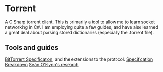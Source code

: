 # Torrent
A C Sharp torrent client. This is primarily a tool to allow me to learn socket networking in C#. I am employing quite a few guides, and have also learned a great deal about parsing stored dictionaries (especially the .torrent file). 

## Tools and guides

[BitTorrent Specification](http://www.bittorrent.org/beps/bep_0003.html), and the extensions to the protocol. 
[Specification Breakdown](https://wiki.theory.org/BitTorrentSpecification)
[Se&aacute;n O'Flynn's research](https://www.seanjoflynn.com/research/bittorrent.html)